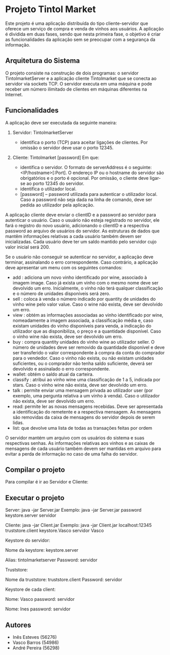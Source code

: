# Projeto Tintol Market

Este projeto é uma aplicação distribuída do tipo cliente-servidor que oferece um serviço de compra e venda de vinhos aos usuários. A aplicação é dividida em duas fases, sendo que nesta primeira fase, o objetivo é criar as funcionalidades da aplicação sem se preocupar com a segurança da informação.

## Arquitetura do Sistema

O projeto consiste na construção de dois programas: o servidor TintolmarketServer e a aplicação cliente Tintolmarket que se conecta ao servidor via sockets TCP. O servidor executa em uma máquina e pode receber um número ilimitado de clientes em máquinas diferentes na Internet.

## Funcionalidades

A aplicação deve ser executada da seguinte maneira:

1. Servidor:
   TintolmarketServer <port>
   - <port> identifica o porto (TCP) para aceitar ligações de clientes. Por omissão o servidor deve usar o porto 12345.

2. Cliente:
   Tintolmarket <serverAddress> <userID> [password]
   Em que:
   - <serverAddress> identifica o servidor. O formato de serverAddress é o seguinte: <IP/hostname>[:Port]. O endereço IP ou o hostname do servidor são obrigatórios e o porto é opcional. Por omissão, o cliente deve ligar-se ao porto 12345 do servidor.
   - <clientID> identifica o utilizador local.
   - [password] – password utilizada para autenticar o utilizador local. Caso a password não seja dada na linha de comando, deve ser pedida ao utilizador pela aplicação.

A aplicação cliente deve enviar o clientID e a password ao servidor para autenticar o usuário. Caso o usuário não esteja registrado no servidor, ele fará o registro do novo usuário, adicionando o clientID e a respectiva password ao arquivo de usuários do servidor. As estruturas de dados que mantêm informações relativas a cada usuário também devem ser inicializadas. Cada usuário deve ter um saldo mantido pelo servidor cujo valor inicial será 200.

Se o usuário não conseguir se autenticar no servidor, a aplicação deve terminar, assinalando o erro correspondente. Caso contrário, a aplicação deve apresentar um menu com os seguintes comandos:

- add <wine> <image>: adiciona um novo vinho identificado por wine, associado à imagem image. Caso já exista um vinho com o mesmo nome deve ser devolvido um erro. Inicialmente, o vinho não terá qualquer classificação e o número de unidades disponíveis será zero.
- sell <wine> <value> <quantity>: coloca à venda o número indicado por quantity de unidades do vinho wine pelo valor value. Caso o wine não exista, deve ser devolvido um erro.
- view <wine>: obtém as informações associadas ao vinho identificado por wine, nomeadamente a imagem associada, a classificação média e, caso existam unidades do vinho disponíveis para venda, a indicação do utilizador que as disponibiliza, o preço e a quantidade disponível. Caso o vinho wine não exista, deve ser devolvido um erro.
- buy <wine> <seller> <quantity>: compra quantity unidades do vinho wine ao utilizador seller. O número de unidades deve ser removido da quantidade disponível e deve ser transferido o valor correspondente à compra da conta do comprador para o vendedor. Caso o vinho não exista, ou não existam unidades suficientes, ou o comprador não tenha saldo suficiente, deverá ser devolvido e assinalado o erro correspondente.
- wallet: obtém o saldo atual da carteira.
- classify <wine> <stars>: atribui ao vinho wine uma classificação de 1 a 5, indicada por stars. Caso o vinho wine não exista, deve ser devolvido um erro.
- talk <user> <message>: permite enviar uma mensagem privada ao utilizador user (por exemplo, uma pergunta relativa a um vinho à venda). Caso o utilizador não exista, deve ser devolvido um erro.
- read: permite ler as novas mensagens recebidas. Deve ser apresentada a identificação do remetente e a respectiva mensagem. As mensagens são removidas da caixa de mensagens do servidor depois de serem lidas.
- list: que devolve uma lista de todas as transações feitas por ordem 


O servidor mantém um arquivo com os usuários do sistema e suas respectivas senhas. As informações relativas aos vinhos e as caixas de mensagens de cada usuário também devem ser mantidas em arquivo para evitar a perda de informação no caso de uma falha do servidor.

## Compilar o projeto 


Para compilar é ir ao Servidor e Cliente:


## Executar o projeto 


Server: java -jar Server.jar <port> <password-cifra> <keystore> <password-keystore>
Exemplo: java -jar Server.jar password keystore.server servidor

Cliente: java -jar Client.jar <serverAddress> <truststore> <keystore> <password-keystore> <userID>
Exemplo: java -jar Client.jar localhost:12345 truststore.client keystore.Vasco servidor Vasco


Keystore do servidor:

Nome da keystore: keystore.server

Alias: tintolmarketserver Password: servidor

Truststore:

Nome da truststore: truststore.client Password: servidor

Keystore de cada client:

Nome: Vasco password: servidor

Nome: Ines password: servidor


## Autores

- Inês Esteves (56276)
- Vasco Barros (54986)
- André Pereira (56298)